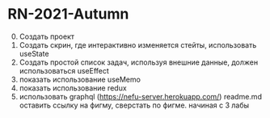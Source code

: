 # RN-2021-Autumn
0. Создать проект
1. Создать скрин, где интерактивно изменяется стейты, использовать useState
2. Создать простой список задач, используя внешние данные, должен использоваться useEffect
3. показать использование useMemo
4. показать использование redux
5. использовать graphql (https://nefu-server.herokuapp.com/)
readme.md оставить ссылку на фигму, сверстать по фигме. начиная с 3 лабы
